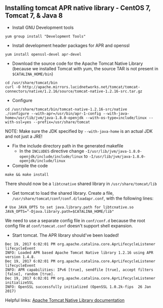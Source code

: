 ## Installing tomcat APR native library - CentOS 7, Tomcat 7, & Java 8
* Install GNU Development tools  
```
yum group install "Development Tools"
```
* Install development header packages for APR and openssl  
```
yum install openssl-devel apr-devel
```
* Download the source code for the Apache Tomcat Native Library (because we installed Tomcat with yum, the source TAR is not present in `$CATALINA_HOME/bin`)  
```
cd /usr/share/tomcat/bin
curl -O http://apache.mirrors.lucidnetworks.net/tomcat/tomcat-connectors/native/1.2.16/source/tomcat-native-1.2.16-src.tar.gz
```
* Configure  
```
cd /usr/share/tomcat/bin/tomcat-native-1.2.16-src/native
./configure --with-apr=/usr/bin/apr-1-config --with-java-home=/usr/lib/jvm/java-1.8.0-openjdk --with-os-type=include/linux --with-ssl=yes --prefix=/usr/share/tomcat
```
NOTE: Make sure the JDK specified by `--with-java-home` is an actual JDK and not just a JRE!
* Fix the include directory path in the generated makefile  
    - In the `INCLUDES` directive change `-I/usr/lib/jvm/java-1.8.0-openjdk/include/include/linux` to `-I/usr/lib/jvm/java-1.8.0-openjdk/include/linux`    
* Compile the code  
```
make && make install
```
There should now be a `libtcnative` shared library in `/usr/share/tomcat/lib`
* Get tomcat to load the shared library. Create a file, `/usr/share/tomcat/conf/conf.d/loadapr.conf`, with the following lines:  
```
# Use JAVA_OPTS to set java.library.path for libtcnative.so  
JAVA_OPTS="-Djava.library.path=$CATALINA_HOME/lib"
```
We need to use a separate config file in `conf/conf.d` because the root config file at `conf/tomcat.conf` doesn't support shell expansion.
* Start tomcat. The APR library should've been loaded!  
```
Dec 19, 2017 6:02:01 PM org.apache.catalina.core.AprLifecycleListener lifecycleEvent
INFO: Loaded APR based Apache Tomcat Native library 1.2.16 using APR version 1.4.8.
Dec 19, 2017 6:02:01 PM org.apache.catalina.core.AprLifecycleListener lifecycleEvent
INFO: APR capabilities: IPv6 [true], sendfile [true], accept filters [false], random [true].
Dec 19, 2017 6:02:01 PM org.apache.catalina.core.AprLifecycleListener initializeSSL
INFO: OpenSSL successfully initialized (OpenSSL 1.0.2k-fips  26 Jan 2017)
```

Helpful links:  [Apache Tomcat Native Library documentation](https://tomcat.apache.org/native-doc/)

